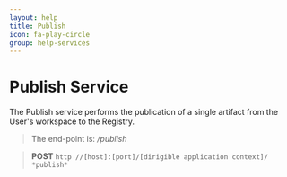 ```yaml
---
layout: help
title: Publish
icon: fa-play-circle
group: help-services
---
```


Publish Service
===

The Publish service performs the publication of a single artifact from the User's workspace to the Registry.

> The end-point is: */publish*

> **POST** `http //[host]:[port]/[dirigible application context]/ *publish*`

